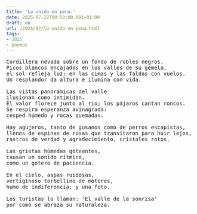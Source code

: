 ```yaml
---
title: 'Lo unido en pena.'
date: 2025-07-22T00:50:00.001+01:00
draft: no
url: /2025/07/lo-unido-en-pena.html
tags: 
- 2025
- poemas
---
```


<pre>
Cordillera nevada sobre un fondo de robles negros.
Picos blancos encajados en los valles de su gemela,
el sol refleja luz: en las cimas y las faldas con vuelos. 
Un resplandor da altura e ilumina con vida.

Las vistas panorámicas del valle
ilusionan como intimidan.
El valor florece junto al rio; los pájaros cantan roncos.
Se respira esperanza avinagrada:
césped húmedo y rocas quemadas.

Hay agujeros, tanto de gusanos como de perros escapistas,
llenos de espinas de rosas que transitaron para huir lejos,
rastros de verdad y agradecimiento, cristales rotos.

Las grietas húmedas goteantes,
causan un sonido rítmico,
como un gotero de paciencia.

En el cielo, aspas ruidosas,
vertiginoso torbellino de motores,
humo de indiferencia; y una foto.

Los turistas lo llaman: 'El valle de la sonrisa'
por como se abraza su naturaleza.
</pre>
